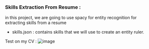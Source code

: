 ### Skills Extraction From Resume : 
in this project, we are going to use spacy for entity recognition for extracting skills from a resume 
- skills.json :  contains skills that we will use to create an entity ruler.



Test on my CV  : 
![image](https://github.com/Anass-NB/skills-extraction-ner1/assets/110456240/78c4f0cb-b38f-4e65-8058-bdf4372a561b)
